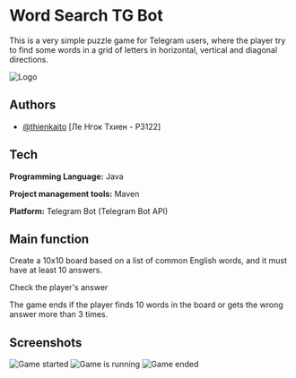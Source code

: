 
# Word Search TG Bot

This is a very simple puzzle game for Telegram users, where the player try to find some words in a grid of letters in horizontal, vertical and diagonal directions.


![Logo](https://github.com/thienkaito/WordSearchTGBot/blob/master/src/logo.png)


## Authors

- [@thienkaito](https://www.github.com/thienkaito) [Ле Нгок Тхиен - P3122]


## Tech

**Programming Language:** Java

**Project management tools:** Maven

**Platform:** Telegram Bot (Telegram Bot API)


## Main function

Create a 10x10 board based on a list of common English words, and it must have at least 10 answers.

Check the player's answer

The game ends if the player finds 10 words in the board or gets the wrong answer more than 3 times.

## Screenshots

![Game started](https://via.placeholder.com/468x300?text=App+Screenshot+Here)
![Game is running](https://via.placeholder.com/468x300?text=App+Screenshot+Here)
![Game ended](https://via.placeholder.com/468x300?text=App+Screenshot+Here)

  